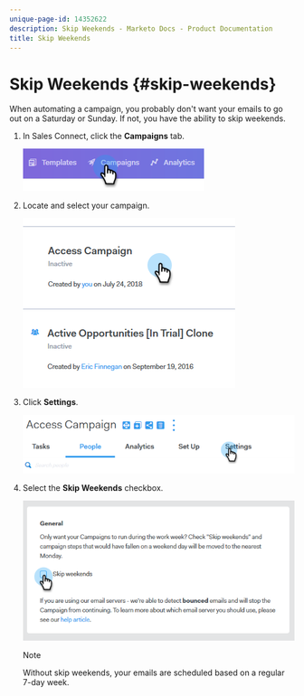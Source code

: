 ```yaml
---
unique-page-id: 14352622
description: Skip Weekends - Marketo Docs - Product Documentation
title: Skip Weekends
---
```


# Skip Weekends {#skip-weekends}

When automating a campaign, you probably don't want your emails to go out on a Saturday or Sunday. If not, you have the ability to skip weekends.

1. In Sales Connect, click the **Campaigns** tab.

   ![](assets/one-2.png)

1. Locate and select your campaign.

   ![](assets/two-2.png)

1. Click **Settings**.

   ![](assets/three-2.png)

1. Select the **Skip Weekends** checkbox.

   ![](assets/four-2.png)

   >[!NOTE]
   >
   >Without skip weekends, your emails are scheduled based on a regular 7-day week.
